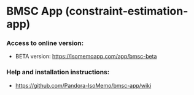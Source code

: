 # BMSC App (constraint-estimation-app)

### Access to online version:
- BETA version: https://isomemoapp.com/app/bmsc-beta

### Help and installation instructions:
- https://github.com/Pandora-IsoMemo/bmsc-app/wiki
